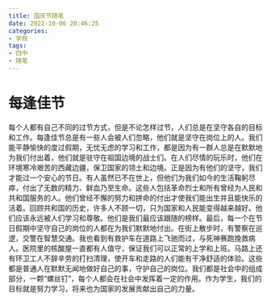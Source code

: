 ```yaml
---
title: 国庆节随笔
date: 2022-10-06 20:46:25
categories:
- 学校
tags:
- 四中
- 随笔
---
```

# 每逢佳节

每个人都有自己不同的过节方式，但是不论怎样过节，人们总是在坚守各自的目标和工作。每逢佳节总是有一些人会被人们忽略，他们就是坚守在岗位上的人。我们能平静愉快的度过假期，无忧无虑的学习和工作，都是因为有一群人总是在默默地为我们付出着，他们就是驻守在祖国边境的战士们。在人们尽情的玩乐时，他们在环境寒冷艰苦的西藏边疆，保卫国家的领土和边境。正是因为有他们的坚守，我们才能过一个安心的节日。有人虽然已不在世上，但他们为我们如今的生活鞠躬尽瘁，付出了无数的精力、鲜血乃至生命。这些人包括革命烈士和所有曾经为人民和共和国服务的人。他们曾经不懈的努力和拼命的付出才使我们能出生并且能快乐的活着。回顾共和国的历史，许多人不顾一切，只为国家和人民能变得越来越好。他们应该永远被人们学习和尊敬。他们是我们最应该跟随的榜样。最后，每一个在节日假期中坚守自己的岗位的人都在为我们默默地付出。在街上散步时，有警察在巡逻，交警在智慧交通。我也看到有救护车在道路上飞驰而过，与死神赛跑挽救病人。医院里的核酸屋一直都有人值守，保证我们可以正常的上学和上班。马路上还有环卫工人不辞辛劳的打扫清理，使开车和走路的人们能有干净舒适的体验。这些都是普通人在默默无闻地做好自己的事，守护自己的岗位。我们都是社会中的组成部分，一颗“螺丝钉”，每个人都会在社会中发挥着一定的作用。作为学生，我们的目标就是努力学习，将来也为国家的发展贡献出自己的力量。
